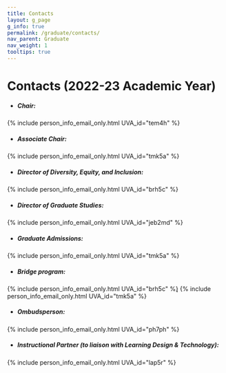 ```yaml
---
title: Contacts
layout: g_page
g_info: true
permalink: /graduate/contacts/
nav_parent: Graduate
nav_weight: 1
tooltips: true
---
```


<h1 class="mb-4">Contacts (2022-23 Academic Year)</h1>

- ##### Chair:<br>
{% include person_info_email_only.html UVA_id="tem4h" %}

- ##### Associate Chair:<br>
{% include person_info_email_only.html UVA_id="tmk5a" %}

- ##### Director of Diversity, Equity, and Inclusion:<br>
{% include person_info_email_only.html UVA_id="brh5c" %}

- ##### Director of Graduate Studies:<br>
{% include person_info_email_only.html UVA_id="jeb2md" %}

- ##### Graduate Admissions:<br>
{% include person_info_email_only.html UVA_id="tmk5a" %}

- ##### Bridge program:<br>
{% include person_info_email_only.html UVA_id="brh5c" %}<span style="margin-left:-4px"></span>, {% include person_info_email_only.html UVA_id="tmk5a" %}

- ##### Ombudsperson:<br>
{% include person_info_email_only.html UVA_id="ph7ph" %}

- ##### Instructional Partner (to liaison with Learning Design & Technology):<br>
{% include person_info_email_only.html UVA_id="lap5r" %}
